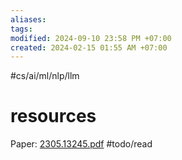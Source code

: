 ```yaml
---
aliases: 
tags: 
modified: 2024-09-10 23:58 PM +07:00
created: 2024-02-15 01:55 AM +07:00
---
```

#cs/ai/ml/nlp/llm 

# resources
Paper: [2305.13245.pdf](https://arxiv.org/pdf/2305.13245.pdf) #todo/read
